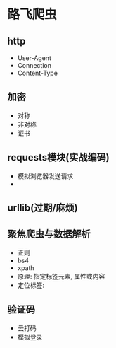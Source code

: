 # 路飞爬虫

## http

- User-Agent
- Connection
- Content-Type

## 加密

- 对称
- 非对称
- 证书

## requests模块(实战编码)

- 模拟浏览器发送请求
- 

## urllib(过期/麻烦)

## 聚焦爬虫与数据解析

- 正则
- bs4
- xpath
- 原理: 指定标签元素, 属性或内容
- 定位标签:

## 验证码

- 云打码
- 模拟登录